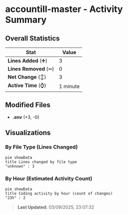 # accountill-master - Activity Summary 

## Overall Statistics

| Stat                   | Value                                                             |
| ---------------------- | ----------------------------------------------------------------- |
| **Lines Added** (➕)   | 3                                          |
| **Lines Removed** (➖) | 0                                        |
| **Net Change** (↕)    | 3                |
| **Active Time** (⌚)   | 1 minute |


## Modified Files
- **.env** (+3, -0)

## Visualizations

### By File Type (Lines Changed)

```mermaid
pie showData
title Lines changed by file type
"unknown" : 3
```

### By Hour (Estimated Activity Count)

```mermaid
pie showData
title Coding activity by hour (count of changes)
"23h" : 2
```


> **Last Updated:** 03/09/2025, 23:07:32
